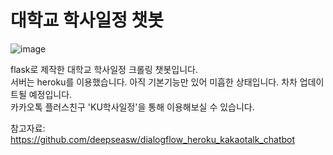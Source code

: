 # 대학교 학사일정 챗봇  

![image](https://user-images.githubusercontent.com/38031783/48692865-e92ac800-ec1a-11e8-8cfa-097c058a780b.png)

flask로 제작한 대학교 학사일정 크롤링 챗봇입니다.  
서버는 heroku를 이용했습니다. 
아직 기본기능만 있어 미흡한 상태입니다. 차차 업데이트될 예정입니다.   
카카오톡 플러스친구 'KU학사일정'을 통해 이용해보실 수 있습니다.  

참고자료: https://github.com/deepseasw/dialogflow_heroku_kakaotalk_chatbot
